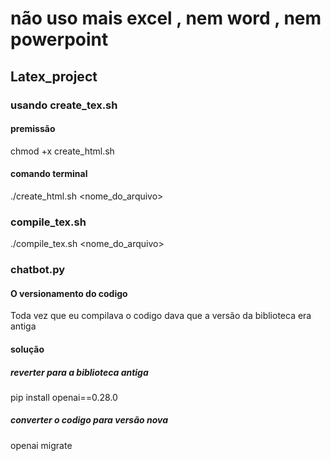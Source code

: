 # não uso mais excel , nem word , nem powerpoint

## Latex_project 


### usando create_tex.sh
#### premissão
chmod +x create_html.sh

#### comando terminal
./create_html.sh <nome_do_arquivo>

### compile_tex.sh
./compile_tex.sh <nome_do_arquivo>


### chatbot.py
#### O versionamento do codigo
Toda vez que eu compilava o codigo dava que a versão da biblioteca  era antiga
#### solução

##### reverter para a biblioteca antiga 
pip install openai==0.28.0


##### converter o codigo para versão nova
openai migrate
